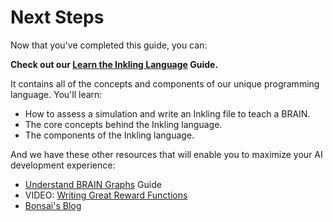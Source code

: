 # Next Steps

Now that you've completed this guide, you can:

**Check out our [Learn the Inkling Language][1] Guide.**

It contains all of the concepts and components of our unique programming language. You'll learn:

* How to assess a simulation and write an Inkling file to teach a BRAIN.
* The core concepts behind the Inkling language.
* The components of the Inkling language.

And we have these other resources that will enable you to maximize your AI development experience:

* [Understand BRAIN Graphs][2] Guide
* VIDEO: [Writing Great Reward Functions][3]
* [Bonsai's Blog][4]

[1]: ./inkling-guide.html
[2]: ./web-graphs-guide.html
[3]: https://www.youtube.com/watch?v=0R3PnJEisqk&list=PLAktfMEMCsOY9HUZKIuGI6yqefGBuszAV&index=4
[4]: https://bons.ai/blog